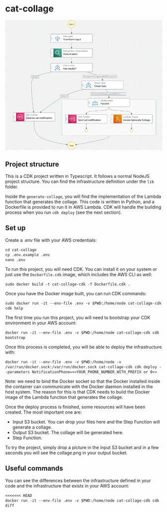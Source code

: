 # cat-collage


<img src="assets/stepfunction.png" alt="drawing" width="700"/>

## Project structure

This is a CDK project written in Typescript. It follows a normal NodeJS project structure. You can find the infrastructure definition
under the `lib` folder.

Inside the `generate-collage`, you will find the implementation of the Lambda function that generates the collage.
This code is written in Python, and a Dockerfile is provided to run it in AWS Lambda. CDK will handle the building process
when you run `cdk deploy` (see the next section).

## Set up

Create a .env file with your AWS credentials:
```
cd cat-collage
cp .env.example .env
nano .env
```

To run this project, you will need CDK. You can install it on your system or just use the `Dockerfile.cdk` image, which includes the AWS CLI as well:

```
sudo docker build -t cat-collage-cdk -f Dockerfile.cdk .
```

Once you have the Docker image built, you can run CDK commands:

```
sudo docker run -it --env-file .env -v $PWD:/home/node cat-collage-cdk cdk help
```

The first time you run this project, you will need to bootstrap your CDK environment in your AWS account:

```
docker run -it --env-file .env -v $PWD:/home/node cat-collage-cdk cdk bootstrap
```

Once this process is completed, you will be able to deploy the infrastructure with:

```
docker run -it --env-file .env -v $PWD:/home/node -v /var/run/docker.sock:/var/run/docker.sock cat-collage-cdk cdk deploy --parameters NotificationPhone=<<YOUR_PHONE_NUMBER_WITH_PREFIX or 0>>
```
Note: we need to bind the Docker socket so that the Docker installed inside the container can communicate with the Docker daemon installed in the host system. The reason for this is that CDK needs to build the Docker image of the Lambda function that generates the collage.

Once the deploy process is finished, some resources will have been created. The most important one are:
- Input S3 bucket. You can drop your files here and the Step Function will generate a collage.
- Output S3 bucket. The collage will be generated here.
- Step Function.

To try the project, simply drop a picture in the input S3 bucket and in a few seconds you will see the collage.png in your output bucket.

## Useful commands

You can see the differences between the infrastructure defined in your code and the infrastructure that exists in your AWS account:
```
<<<<<<< HEAD
docker run -it --env-file .env -v $PWD:/home/node cat-collage-cdk cdk diff
```